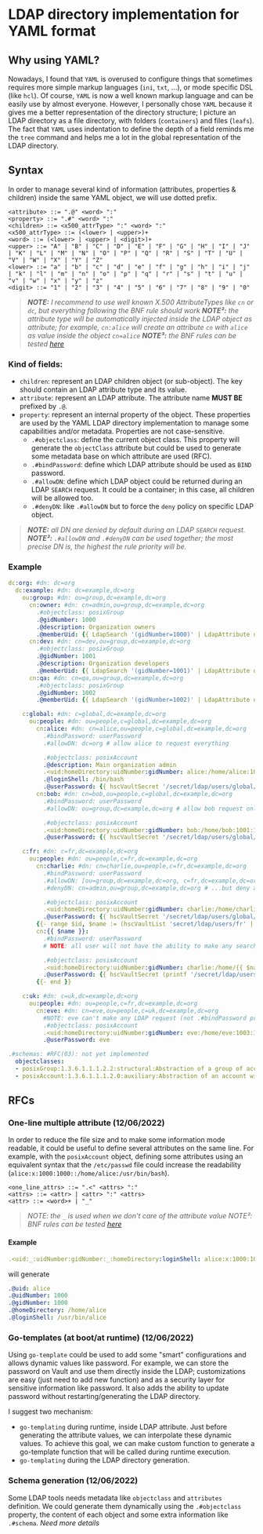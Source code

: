 # LDAP directory implementation for YAML format

## Why using YAML?
Nowadays, I found that `YAML` is overused to configure things that sometimes requires more simple markup languages (`ini`, `txt`, ...),
or mode specific DSL (like `hcl`). Of course, `YAML` is now a well known markup language and can be easily use by almost
everyone.
However, I personally chose `YAML` because it gives me a better representation of the directory structure;
I picture an LDAP directory as a file directory, with folders (`containers`) and files (`leafs`). The fact that `YAML`
uses indentation to define the depth of a field reminds me the `tree` command and helps me a lot in the global
representation of the LDAP directory.

## Syntax
In order to manage several kind of information (attributes, properties & children) inside the same YAML object, we will
use dotted prefix.

```bnf
<attribute> ::= ".@" <word> ":"
<property> ::= ".#" <word> ":"
<children> ::= <x500_attrType> ":" <word> ":"
<x500_attrType> ::= (<lower> | <upper>)+
<word> ::= (<lower> | <upper> | <digit>)+
<upper> ::= "A" | "B" | "C" | "D" | "E" | "F" | "G" | "H" | "I" | "J" | "K" | "L" | "M" | "N" | "O" | "P" | "Q" | "R" | "S" | "T" | "U" | "V" | "W" | "X" | "Y" | "Z"
<lower> ::= "a" | "b" | "c" | "d" | "e" | "f" | "g" | "h" | "i" | "j" | "k" | "l" | "m" | "n" | "o" | "p" | "q" | "r" | "s" | "t" | "u" | "v" | "w" | "x" | "y" | "z"
<digit> ::= "1" | "2" | "3" | "4" | "5" | "6" | "7" | "8" | "9" | "0"
```

> _**NOTE:** I recommend to use well known X.500 AttributeTypes like `cn` or `dc`, but everything following the BNF
>        rule should work_
> _**NOTE²:** the attribute type will be automatically injected inside the LDAP object as attribute; for example, `cn:alice`
>         will create an attribute `cn` with `alice` as value inside the object `cn=alice`_
> _**NOTE³:** the BNF rules can be tested [here](https://bnfplayground.pauliankline.com/?bnf=%3Cattribute%3E%20%3A%3A%3D%20%22.%40%22%20%3Cword%3E%20%22%3A%22%0A%3Cproperty%3E%20%3A%3A%3D%20%22.%23%22%20%3Cword%3E%20%22%3A%22%0A%3Cchildren%3E%20%3A%3A%3D%20%3Cx500_attrType%3E%20%22%3A%22%20%3Cword%3E%20%22%3A%22%0A%0A%3Cx500_attrType%3E%20%3A%3A%3D%20(%3Clower%3E%20%7C%20%3Cupper%3E)%2B%0A%3Cword%3E%20%3A%3A%3D%20(%3Clower%3E%20%7C%20%3Cupper%3E%20%7C%20%3Cdigit%3E)%2B%0A%3Cupper%3E%20%3A%3A%3D%20%22A%22%20%7C%20%22B%22%20%7C%20%22C%22%20%7C%20%22D%22%20%7C%20%22E%22%20%7C%20%22F%22%20%7C%20%22G%22%20%7C%20%22H%22%20%7C%20%22I%22%20%7C%20%22J%22%20%7C%20%22K%22%20%7C%20%22L%22%20%7C%20%22M%22%20%7C%20%22N%22%20%7C%20%22O%22%20%7C%20%22P%22%20%7C%20%22Q%22%20%7C%20%22R%22%20%7C%20%22S%22%20%7C%20%22T%22%20%7C%20%22U%22%20%7C%20%22V%22%20%7C%20%22W%22%20%7C%20%22X%22%20%7C%20%22Y%22%20%7C%20%22Z%22%0A%3Clower%3E%20%3A%3A%3D%20%22a%22%20%7C%20%22b%22%20%7C%20%22c%22%20%7C%20%22d%22%20%7C%20%22e%22%20%7C%20%22f%22%20%7C%20%22g%22%20%7C%20%22h%22%20%7C%20%22i%22%20%7C%20%22j%22%20%7C%20%22k%22%20%7C%20%22l%22%20%7C%20%22m%22%20%7C%20%22n%22%20%7C%20%22o%22%20%7C%20%22p%22%20%7C%20%22q%22%20%7C%20%22r%22%20%7C%20%22s%22%20%7C%20%22t%22%20%7C%20%22u%22%20%7C%20%22v%22%20%7C%20%22w%22%20%7C%20%22x%22%20%7C%20%22y%22%20%7C%20%22z%22%0A%3Cdigit%3E%20%3A%3A%3D%20%221%22%20%7C%20%222%22%20%7C%20%223%22%20%7C%20%224%22%20%7C%20%225%22%20%7C%20%226%22%20%7C%20%227%22%20%7C%20%228%22%20%7C%20%229%22%20%7C%20%220%22&name=yaLDAP%20YAML%20keys)_

### Kind of fields:
- `children`: represent an LDAP children object (or sub-object). The key should contain an LDAP attribute type and its
              value.
- `attribute`: represent an LDAP attribute. The attribute name **MUST BE** prefixed by `.@`.
- `property`: represent an internal property of the object. These properties are used by the YAML LDAP directory
              implementation to manage some capabilities and/or metadata. Properties are not case-sensitive.
  - `.#objectclass`: define the current object class. This property will generate the `objectClass` attribute but could
                     be used to generate some metadata base on which attribute are used (RFC).
  - `.#bindPassword`: define which LDAP attribute should be used as `BIND` password.
  - `.#allowDN`: define which LDAP object could be returned during an LDAP `SEARCH` request. It could be a container; in
                 this case, all children will be allowed too.
  - `.#denyDN`: like `.#allowDN` but to force the `deny` policy on specific LDAP object.

> _**NOTE:** all DN are denied by default during an LDAP `SEARCH` request._
> _**NOTE²:** `.#allowDN` and `.#denyDN` can be used together; the most precise DN is, the highest the rule priority will be._

### Example
```yaml
dc:org: #dn: dc=org
  dc:example: #dn: dc=example,dc=org
    ou:group: #dn: ou=group,dc=example,dc=org
      cn:owner: #dn: cn=admin,ou=group,dc=example,dc=org
        .#objectclass: posixGroup
        .@gidNumber: 1000
        .@description: Organization owners
        .@memberUid: {{ LdapSearch '(gidNumber=1000)' | LdapAttribute uidNumber }} #RFC(02): not yet implemented
      cn:dev: #dn: cn=dev,ou=group,dc=example,dc=org
        .#objectclass: posixGroup
        .@gidNumber: 1001
        .@description: Organization developers
        .@memberUid: {{ LdapSearch '(gidNumber=1001)' | LdapAttribute uidNumber }} #RFC(02): not yet implemented
      cn:qa: #dn: cn=qa,ou=group,dc=example,dc=org
        .#objectclass: posixGroup
        .@gidNumber: 1002
        .@memberUid: {{ LdapSearch '(gidNumber=1002)' | LdapAttribute uidNumber }} #RFC(02): not yet implemented

    c:global: #dn: c=global,dc=example,dc=org
      ou:people: #dn: ou=people,c=global,dc=example,dc=org
        cn:alice: #dn: cn=alice,ou=people,c=global,dc=example,dc=org
          .#bindPassword: userPassword
          .#allowDN: dc=org # allow alice to request everything

          .#objectclass: posixAccount
          .@description: Main organization admin
          .<uid:homeDirectory:uidNumber:gidNumber: alice:/home/alice:1000:1000 #RFC(01): not yet implemented
          .@loginShell: /bin/bash
          .@userPassword: {{ hscVaultSecret '/secret/ldap/users/global/alice#password' | passwordType 'base64' }} #RFC(02): not yet implemented
        cn:bob: #dn: cn=bob,ou=people,c=global,dc=example,dc=org
          .#bindPassword: userPassword
          .#allowDN: ou=group,dc=example,dc=org # allow bob request only for user groups

          .#objectclass: posixAccount
          .<uid:homeDirectory:uidNumber:gidNumber: bob:/home/bob:1001:1001 #RFC(01): not yet implemented
          .@userPassword: {{ hscVaultSecret '/secret/ldap/users/global/bob#password' | passwordType 'base64' }} #RFC(02): not yet implemented

    c:fr: #dn: c=fr,dc=example,dc=org
      ou:people: #dn: ou=people,c=fr,dc=example,dc=org
        cn:charlie: #dn: cn=charlie,ou=people,c=fr,dc=example,dc=org
          .#bindPassword: userPassword
          .#allowDN: [ou=group,dc=example,dc=org, c=fr,dc=example,dc=org] # allow charlie request only for user groups & fr peoples ...
          .#denyDN: cn=admin,ou=group,dc=example,dc=org # ...but deny access to owner group

          .#objectclass: posixAccount
          .<uid:homeDirectory:uidNumber:gidNumber: charlie:/home/charlie:1100:1000 #RFC(01): not yet implemented
          .@userPassword: {{ hscVaultSecret '/secret/ldap/users/global/bob#password' | passwordType 'base64' }} #RFC(02): not yet implemented
        {{- range $id, $name := (hscVaultList 'secret/ldap/users/fr' | eval | without 'charlie') }} #RFC(02): not yet implemented
        cn:{{ $name }}:
          .#bindPassword: userPassword
          # NOTE: all user will not have the ability to make any search request (deny all policy by default)

          .#objectclass: posixAccount
          .<uid:homeDirectory:uidNumber:gidNumber: charlie:/home/{{ $name }}:{{ add $id 1101 }}:1001 #RFC(01): not yet implemented
          .@userPassword: {{ hscVaultSecret (printf '/secret/ldap/users/global/%s#password' $name) | passwordType 'base64' }} #RFC(02): not yet implemented
        {{- end }}

    c:uk: #dn: c=uk,dc=example,dc=org
      ou:people: #dn: ou=people,c=fr,dc=example,dc=org
        cn:eve: #dn: cn=eve,ou=people,c=uk,dc=example,dc=org
          #NOTE: eve can't make any LDAP request (not .#bindPassword property)
          .#objectclass: posixAccount
          .<uid:homeDirectory:uidNumber:gidNumber: eve:/home/eve:1003:1002 #RFC(01): not yet implemented
          .@userPassword: eve

.#schemas: #RFC(03): not yet implemented
  objectclasses:
  - posixGroup:1.3.6.1.1.1.2.2:structural:Abstraction of a group of accounts
  - posixAccount:1.3.6.1.1.1.2.0:auxiliary:Abstraction of an account with POSIX attributes
```

## RFCs
### One-line multiple attribute (12/06/2022)
In order to reduce the file size and to make some information mode readable, it could be useful to define several
attributes on the same line. For example, with the `posixAccount` object, defining some attributes using an equivalent
syntax that the `/etc/passwd` file could increase the readability (`alice:x:1000:1000::/home/alice:/usr/bin/bash`).

```bnf
<one_line_attrs> ::= ".<" <attrs> ":"
<attrs> ::= <attr> | <attr> ":" <attrs>
<attr> ::= <word>+ | "_"
```

> _NOTE: the `_` is used when we don't care of the attribute value_
> _NOTE²: BNF rules can be tested [here](https://bnfplayground.pauliankline.com/?bnf=%3Cone_line_attrs%3E%20%3A%3A%3D%20%22.%3C%22%20%3Cattrs%3E%20%22%3A%22%0A%3Cattrs%3E%20%3A%3A%3D%20%3Cattr%3E%20%7C%20%3Cattr%3E%20%22%3A%22%20%3Cattrs%3E%0A%3Cattr%3E%20%3A%3A%3D%20%3Cword%3E%2B%20%7C%20%22_%22%0A%0A%3Cword%3E%20%3A%3A%3D%20(%3Clower%3E%20%7C%20%3Cupper%3E%20%7C%20%3Cdigit%3E)%2B%0A%3Cupper%3E%20%3A%3A%3D%20%22A%22%20%7C%20%22B%22%20%7C%20%22C%22%20%7C%20%22D%22%20%7C%20%22E%22%20%7C%20%22F%22%20%7C%20%22G%22%20%7C%20%22H%22%20%7C%20%22I%22%20%7C%20%22J%22%20%7C%20%22K%22%20%7C%20%22L%22%20%7C%20%22M%22%20%7C%20%22N%22%20%7C%20%22O%22%20%7C%20%22P%22%20%7C%20%22Q%22%20%7C%20%22R%22%20%7C%20%22S%22%20%7C%20%22T%22%20%7C%20%22U%22%20%7C%20%22V%22%20%7C%20%22W%22%20%7C%20%22X%22%20%7C%20%22Y%22%20%7C%20%22Z%22%0A%3Clower%3E%20%3A%3A%3D%20%22a%22%20%7C%20%22b%22%20%7C%20%22c%22%20%7C%20%22d%22%20%7C%20%22e%22%20%7C%20%22f%22%20%7C%20%22g%22%20%7C%20%22h%22%20%7C%20%22i%22%20%7C%20%22j%22%20%7C%20%22k%22%20%7C%20%22l%22%20%7C%20%22m%22%20%7C%20%22n%22%20%7C%20%22o%22%20%7C%20%22p%22%20%7C%20%22q%22%20%7C%20%22r%22%20%7C%20%22s%22%20%7C%20%22t%22%20%7C%20%22u%22%20%7C%20%22v%22%20%7C%20%22w%22%20%7C%20%22x%22%20%7C%20%22y%22%20%7C%20%22z%22%0A%3Cdigit%3E%20%3A%3A%3D%20%221%22%20%7C%20%222%22%20%7C%20%223%22%20%7C%20%224%22%20%7C%20%225%22%20%7C%20%226%22%20%7C%20%227%22%20%7C%20%228%22%20%7C%20%229%22%20%7C%20%220%22%0A&name=One-line%20multiple%20attribute)_

#### Example
```yaml
.<uid:_:uidNumber:gidNumber:_:homeDirectory:loginShell: alice:x:1000:1000::/home/alice:/usr/bin/bash
```
will generate
 ```yaml
.@uid: alice
.@uidNumber: 1000
.@gidNumber: 1000
.@homeDirectory: /home/alice
.@loginShell: /usr/bin/alice
 ```

### Go-templates (at boot/at runtime) (12/06/2022)
Using `go-template` could be used to add some "smart" configurations and allows dynamic values like password. For example,
we can store the password on Vault and use them directly inside the LDAP; customizations are easy (just need to add new 
function) and as a security layer for sensitive information like password. It also adds the ability to update password
without restarting/generating the LDAP directory.

I suggest two mechanism:
- `go-templating` during runtime, inside LDAP attribute. Just before generating the attribute values, we can interpolate
  these dynamic values. To achieve this goal, we can make custom function to generate a go-template function that will
  be called during runtime execution.
- `go-templating` during the LDAP directory generation.

### Schema generation  (12/06/2022)
Some LDAP tools needs metadata like `objectclass` and `attributes` definition. We could generate them dynamically using
the `.#objectclass` property, the content of each object and some extra information like `.#schema`. _Need more details_